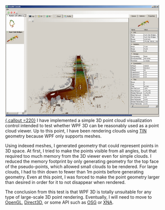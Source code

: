 [![](/uploads/2012/02/cloud_terrestrial_test1.png "cloud_terrestrial_test1"){.callout =220}](/uploads/2012/02/cloud_terrestrial_test1.png)
I have implemented a simple 3D point cloud visualization control intended to test whether WPF 3D can be reasonably used as a point cloud viewer.  Up to this point, I have been rendering clouds using [TIN][] geometry because WPF only supports meshes.

Using indexed meshes, I generated geometry that could represent points in 3D space.  At first, I tried to make the points visible from all angles, but that required too much memory from the 3D viewer even for simple clouds.  I reduced the memory footprint by only generating geometry for the top face of the pseudo-points, which allowed small clouds to be rendered.  For large clouds, I had to thin down to fewer than 1m points before generating geometry.  Even at this point, I was forced to make the point geometry larger than desired in order for it to not disappear when rendered.

The conclusion from this test is that WPF 3D is totally unsuitable for any type of large-scale 3D point rendering.  Eventually, I will need to move to [OpenGL][], [Direct3D][], or some API such as [OSG][] or [XNA][].


[tin]: http://en.wikipedia.org/wiki/Triangulated_irregular_network "Triangulated Irregular Network"
[opengl]: http://en.wikipedia.org/wiki/OpenGL "OpenGL"
[direct3d]: http://en.wikipedia.org/wiki/Microsoft_Direct3D "Direct3D"
[osg]: http://en.wikipedia.org/wiki/OpenSceneGraph "OpenSceneGraph"
[xna]: http://en.wikipedia.org/wiki/Microsoft_XNA "Microsoft XNA"
